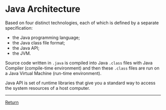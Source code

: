 # Java Architecture

Based on four distinct technologies, each of which is defined by a separate specification:
- the Java programming language;
- the Java class file format;
- the Java API;
- the JVM.

Source code written in `.java` is compiled into Java `.class` files with Java Compiler (compile-time environment) and then these `.class` files are run on a Java Virtual Machine (run-time environment).

Java API is set of runtime libraries that give you a standard way to access the system resources of a host computer.

<hr>

[Return](../../../)